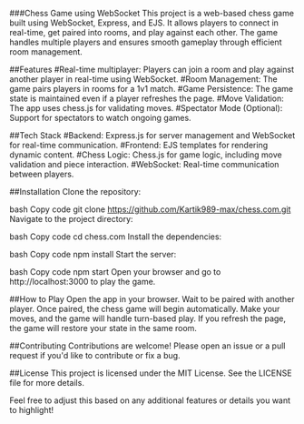 ###Chess Game using WebSocket
This project is a web-based chess game built using WebSocket, Express, and EJS.
It allows players to connect in real-time, get paired into rooms, and play against each other.
The game handles multiple players and ensures smooth gameplay through efficient room management.

##Features
#Real-time multiplayer: Players can join a room and play against another player in real-time using WebSocket.
#Room Management: The game pairs players in rooms for a 1v1 match.
#Game Persistence: The game state is maintained even if a player refreshes the page.
#Move Validation: The app uses chess.js for validating moves.
#Spectator Mode (Optional): Support for spectators to watch ongoing games.

##Tech Stack
#Backend: Express.js for server management and WebSocket for real-time communication.
#Frontend: EJS templates for rendering dynamic content.
#Chess Logic: Chess.js for game logic, including move validation and piece interaction.
#WebSocket: Real-time communication between players.

##Installation
Clone the repository:

bash
Copy code
git clone https://github.com/Kartik989-max/chess.com.git
Navigate to the project directory:

bash
Copy code
cd chess.com
Install the dependencies:

bash
Copy code
npm install
Start the server:

bash
Copy code
npm start
Open your browser and go to http://localhost:3000 to play the game.

##How to Play
Open the app in your browser.
Wait to be paired with another player.
Once paired, the chess game will begin automatically.
Make your moves, and the game will handle turn-based play.
If you refresh the page, the game will restore your state in the same room.

##Contributing
Contributions are welcome! Please open an issue or a pull request if you'd like to contribute or fix a bug.

##License
This project is licensed under the MIT License. See the LICENSE file for more details.

Feel free to adjust this based on any additional features or details you want to highlight!
